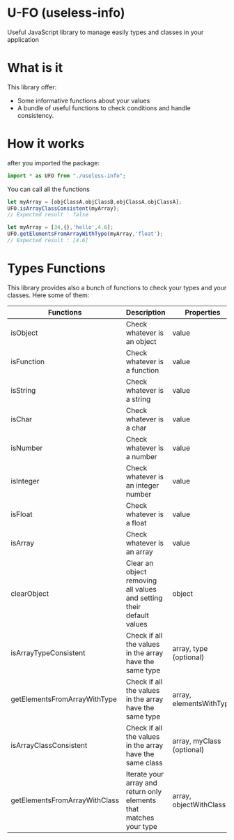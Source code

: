# U-FO (useless-info)

Useful JavaScript library to manage easily types and classes in your application

# What is it

This library offer:
*   Some informative functions about your values 
*   A bundle of useful functions to check conditions and handle consistency.

# How it works

after you imported the package:
```js
import * as UFO from "./useless-info";
```

You can call all the functions

```js
let myArray = [objClassA,objClassB,objClassA,objClassA];
UFO.isArrayClassConsistent(myArray);
// Expected result : false

let myArray = [34,{},'hello',4.6];
UFO.getElementsFromArrayWithType(myArray,'float');
// Expected result : [4.6]

```

# Types Functions

This library provides also a bunch of functions to check your types and your classes. Here some of them:

| Functions | Description | Properties | Return |
|----------|-------------|----------|--------|
|    isObject     |   Check whatever is an object          |    value      |   boolean     |
|    isFunction   |   Check whatever is a function          |    value      |   boolean     
|    isString      |  Check whatever is a string           |    value      |    boolean    |
|    isChar      |    Check whatever is a char         |      value    |    boolean    |
|    isNumber      |  Check whatever is a number           |    value      |   boolean     |
|    isInteger      | Check whatever is an integer number  |   value      |    boolean      |
|    isFloat      |   Check whatever is a float          |    value      |   boolean     |
|    isArray      |   Check whatever is an array          |    value      |    boolean    |
|    clearObject      |    Clear an object removing all values and setting their default values   |  object  |  object  |
|    isArrayTypeConsistent  |   Check if all the values in the array have the same type  | array, type (optional)  | boolean  |
|    getElementsFromArrayWithType  |   Check if all the values in the array have the same type  | array, elementsWithType | array  |
|    isArrayClassConsistent  | Check if all the values in the array have the same class  | array, myClass (optional) | boolean  |
|    getElementsFromArrayWithClass  |  Iterate your array and return only elements that matches your type |  array, objectWithClass | array |
